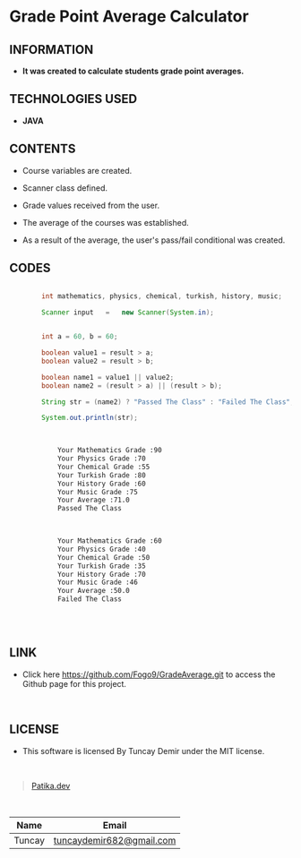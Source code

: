 # **Grade Point Average Calculator**

## INFORMATION

* **It was created to calculate students grade point averages.**

## TECHNOLOGIES USED

* **JAVA**

## CONTENTS

* Course variables are created.

* Scanner class defined.

* Grade values received from the user.

* The average of the courses was established.

* As a result of the average, the user's pass/fail conditional was created.

## CODES

```Java

        int mathematics, physics, chemical, turkish, history, music;

        Scanner input   =   new Scanner(System.in);

```

```Java

        int a = 60, b = 60;

        boolean value1 = result > a;
        boolean value2 = result > b;

        boolean name1 = value1 || value2;
        boolean name2 = (result > a) || (result > b);

        String str = (name2) ? "Passed The Class" : "Failed The Class";

        System.out.println(str);
        
```


```bash

            Your Mathematics Grade :90
            Your Physics Grade :70
            Your Chemical Grade :55
            Your Turkish Grade :80
            Your History Grade :60
            Your Music Grade :75
            Your Average :71.0
            Passed The Class
            
```

```bash

            Your Mathematics Grade :60
            Your Physics Grade :40
            Your Chemical Grade :50
            Your Turkish Grade :35
            Your History Grade :70
            Your Music Grade :46
            Your Average :50.0
            Failed The Class
            
```
<br />

## LINK

* Click here https://github.com/Fogo9/GradeAverage.git to access the Github page for this project.

<br />

## LICENSE

* This software is licensed By Tuncay Demir under the MIT license.

<br />

>[Patika.dev](https://app.patika.dev/fogomurphy)

<br />

| Name |  Email |
| ---- |  ----- |
| Tuncay | tuncaydemir682@gmail.com |
